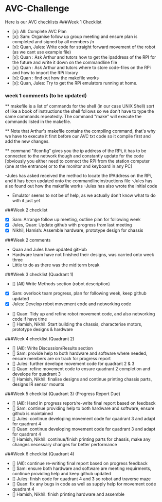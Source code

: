 # AVC-Challenge


Here is our AVC checklists
###Week 1 Checklist

- [x]: All: Complete AVC Plan
- [x]: Sam: Organise follow up group meeting and ensure plan is completed and signed by all members /n
- [x]: Quan, Jules: Write code for straight forward movement of the robot (as we cant use example file)
- [x]: Quan : Ask Arthur and tutors how to get the ipaddress of the RPI for the future and write it down on the commandline file
- [x]: Quan : Ask Arthur and tutors where to store code-files on the RPi and how to import the RPi library
- [x]: Quan : find out how the makefile works 
- [x]: Quan, Jules: Try to get the RPi emulators running at home.
### week 1 comments (to be updated)

** makefile is a list of commands for the shell (in our case UNIX Shell) sort of like a book of instructions the shell follows so we don't have to type the same commands repeatedly. The command "make" will execute the commands listed in the makefile. 

** Note that Arthur's makefile contains the compiling command, that's why we have to execute it first before our AVC txt code so it compile first and add the new changes.

** command "ifconfig" gives you the ip address of the RPi, it has to be connected to the network though and constantly update for the code [obviously you either need to connect the RPi from the station computer (one at the entrance) or to the monitor and keyboard in any PC]

-Jules has asked received the method to locate the IPAddress on the RPi, and it has been updated onto the commandlineinstructions file
-Jules has also found out how the makefile works
-Jules has also wrote the initial code
- Emulator seems to not be of help, as we actually don't know what to do with it just yet

###Week 2 checklist

- [x] Sam: Arrange follow up meeting, outline plan for following week
- [x] Jules, Quan: Update github with progress from last meeting
- [x] Nikhil, Hamish: Assemble hardware, prototype design for chassis 

###Week 2 comments 

- Quan and Jules have updated gitHub
- Hardware team have not finished their designs, was carried onto week three
- Little to do as there was the mid term break

###Week 3 checklist (Quadrant 1)

- [] (All) Write Methods section (robot description)
- [x] Sam: overlook team progress, plan for following week, keep github updated
- [x] Jules: Develop robot movement code and networking code
- [] Quan:  Tidy up and refine robot movement code, and also networking code if have time
- [] Hamish, Nikhil: Start building the chassis, characterise motors, prototype designs & hardware

###Week 4 checklist (Quadrant 2)

- [] (All): Write Discussion/Results section
- [] Sam: provide help to both hardware and software where needed, ensure members are on track for progress report
- [] Jules: further develope movement code for quadrant 2 & 3
- [] Quan: refine movement code to ensure quadrant 2 completion and develope for quadrant 3
- [] Hamish, Nikhil: finalise designs and continue printing chassis parts, designs IR sensor mounts

###Week 5 checklist (Quadrant 3) (Progress Report Due)

- [] (All): Hand in progress report/re-write final report based on feedback 
- [] Sam: continue providing help to both hardware and software, ensure github is maintained
- [] Jules: continue developing movement code for quadrant 3 and adapt for quadrant 4
- [] Quan: continue developing movement code for quadrant 3 and adapt for quadrant 4
- [] Hamish, Nikhil: continue/finish printing parts for chassis, make any changes necessary changes for better performance

###Week 6 checklist (Quadrant 4)

- [] (All): continue re-writing final report based on progress feedback
- [] Sam: ensure both hardware and software are meeting requirments, continue providing help and keep github updated
- [] Jules: finish code for quadrant 4 and 3 so robot and traverse maze
- [] Quan: fix any bugs in code as well as supply help for movement code quadrant 4
- [] Hamish, Nikhil: finish printing hardware and assemble  
